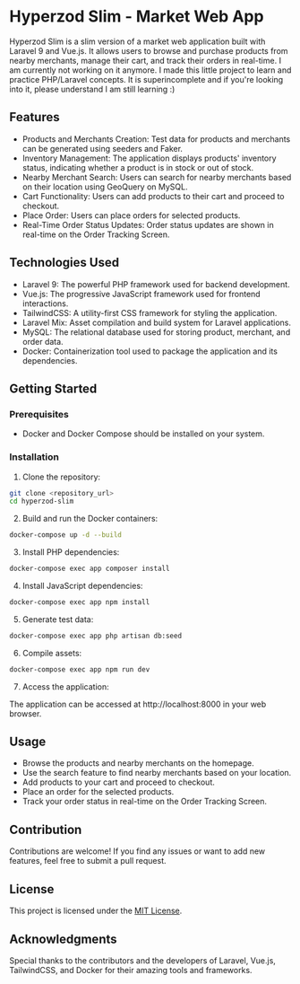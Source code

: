 # Hyperzod Slim - Market Web App

Hyperzod Slim is a slim version of a market web application built with Laravel 9 and Vue.js. It allows users to browse and purchase products from nearby merchants, manage their cart, and track their orders in real-time.
I am currently not working on it anymore. I made this little project to learn and practice PHP/Laravel concepts. It is superincomplete and if you're looking into it, please understand I am still learning :)

## Features

- Products and Merchants Creation: Test data for products and merchants can be generated using seeders and Faker.
- Inventory Management: The application displays products' inventory status, indicating whether a product is in stock or out of stock.
- Nearby Merchant Search: Users can search for nearby merchants based on their location using GeoQuery on MySQL.
- Cart Functionality: Users can add products to their cart and proceed to checkout.
- Place Order: Users can place orders for selected products.
- Real-Time Order Status Updates: Order status updates are shown in real-time on the Order Tracking Screen.

## Technologies Used

- Laravel 9: The powerful PHP framework used for backend development.
- Vue.js: The progressive JavaScript framework used for frontend interactions.
- TailwindCSS: A utility-first CSS framework for styling the application.
- Laravel Mix: Asset compilation and build system for Laravel applications.
- MySQL: The relational database used for storing product, merchant, and order data.
- Docker: Containerization tool used to package the application and its dependencies.

## Getting Started

### Prerequisites

- Docker and Docker Compose should be installed on your system.

### Installation

1. Clone the repository:

```bash
git clone <repository_url>
cd hyperzod-slim
```

2. Build and run the Docker containers:

```bash
docker-compose up -d --build
```

3. Install PHP dependencies:

```bash
docker-compose exec app composer install
```

4. Install JavaScript dependencies:

```bash
docker-compose exec app npm install
```

5. Generate test data:

```bash
docker-compose exec app php artisan db:seed
```

6. Compile assets:

```bash
docker-compose exec app npm run dev
```

7. Access the application:

The application can be accessed at http://localhost:8000 in your web browser.

## Usage

- Browse the products and nearby merchants on the homepage.
- Use the search feature to find nearby merchants based on your location.
- Add products to your cart and proceed to checkout.
- Place an order for the selected products.
- Track your order status in real-time on the Order Tracking Screen.

## Contribution

Contributions are welcome! If you find any issues or want to add new features, feel free to submit a pull request.

## License

This project is licensed under the [MIT License](LICENSE).

## Acknowledgments

Special thanks to the contributors and the developers of Laravel, Vue.js, TailwindCSS, and Docker for their amazing tools and frameworks.
